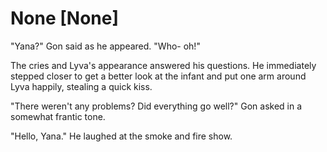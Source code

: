 # None [None]
"Yana?" Gon said as he appeared. "Who- oh!"

The cries and Lyva's appearance answered his questions. He immediately stepped closer to get a better look at the infant and put one arm around Lyva happily, stealing a quick kiss.

"There weren't any problems? Did everything go well?" Gon asked in a somewhat frantic tone.

"Hello, Yana." He laughed at the smoke and fire show.
